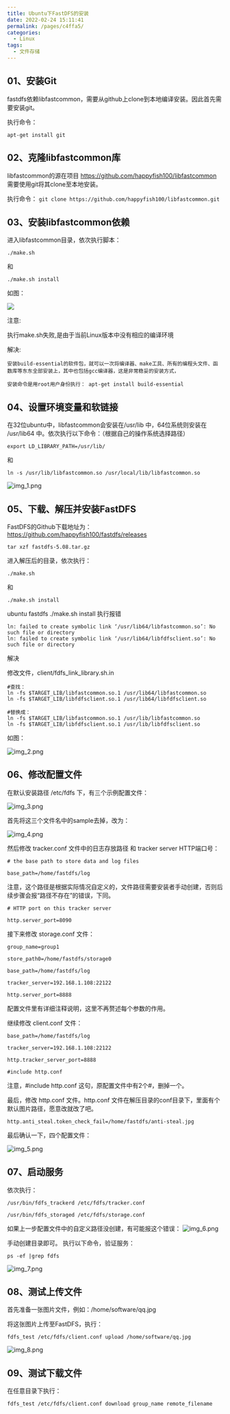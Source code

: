 ```yaml
---
title: Ubuntu下FastDFS的安装
date: 2022-02-24 15:11:41
permalink: /pages/c4ffa5/
categories:
  - Linux
tags:
  - 文件存储
---
```




## 01、安装Git

fastdfs依赖libfastcommon，需要从github上clone到本地编译安装。因此首先需要安装git。

执行命令：

`apt-get install git`


## 02、克隆libfastcommon库
libfastcommon的源在项目 https://github.com/happyfish100/libfastcommon 需要使用git将其clone至本地安装。

执行命令：
`
git clone https://github.com/happyfish100/libfastcommon.git
`

## 03、安装libfastcommon依赖

进入libfastcommon目录，依次执行脚本：

`./make.sh`

和

`./make.sh install`


如图：

<!-- ![img.png](img.png) -->
![](./image_01/img.png)


注意:

   执行make.sh失败,是由于当前Linux版本中没有相应的编译环境

解决:

    安装build-essential的软件包，就可以一次将编译器、make工具、所有的编程头文件、函数库等东东全部安装上，其中也包括gcc编译器，这是非常稳妥的安装方式，

    安装命令是用root用户身份执行： apt-get install build-essential

## 04、设置环境变量和软链接
在32位ubuntu中，libfastcommon会安装在/usr/lib 中，64位系统则安装在 /usr/lib64 中。依次执行以下命令：（根据自己的操作系统选择路径）
     
    export LD_LIBRARY_PATH=/usr/lib/

和

    ln -s /usr/lib/libfastcommon.so /usr/local/lib/libfastcommon.so


![img_1.png](./image_01/img_1.png)


## 05、下载、解压并安装FastDFS

FastDFS的Github下载地址为：https://github.com/happyfish100/fastdfs/releases

    tar xzf fastdfs-5.08.tar.gz 

进入解压后的目录，依次执行：

    ./make.sh 

和
     
    ./make.sh install


ubuntu fastdfs ./make.sh install 执行报错

    ln: failed to create symbolic link ‘/usr/lib64/libfastcommon.so’: No such file or directory
    ln: failed to create symbolic link ‘/usr/lib64/libfdfsclient.so’: No such file or directory

解决

修改文件，client/fdfs_link_library.sh.in


    #查找：
    ln -fs $TARGET_LIB/libfastcommon.so.1 /usr/lib64/libfastcommon.so
    ln -fs $TARGET_LIB/libfdfsclient.so.1 /usr/lib64/libfdfsclient.so
     
    #替换成：
    ln -fs $TARGET_LIB/libfastcommon.so.1 /usr/lib/libfastcommon.so
    ln -fs $TARGET_LIB/libfdfsclient.so.1 /usr/lib/libfdfsclient.so
    

如图：

![img_2.png](./image_01/img_2.png)


## 06、修改配置文件

在默认安装路径 /etc/fdfs 下，有三个示例配置文件：

![img_3.png](./image_01/img_3.png)

首先将这三个文件名中的sample去掉，改为：

![img_4.png](./image_01/img_4.png)

然后修改 tracker.conf 文件中的日志存放路径 和 tracker server HTTP端口号：



    # the base path to store data and log files

    base_path=/home/fastdfs/log

注意，这个路径是根据实际情况自定义的，文件路径需要安装者手动创建，否则后续步骤会报“路径不存在”的错误，下同。




    # HTTP port on this tracker server

    http.server_port=8090


接下来修改 storage.conf 文件：


    group_name=group1
    
    store_path0=/home/fastdfs/storage0
    
    base_path=/home/fastdfs/log
    
    tracker_server=192.168.1.108:22122
    
    http.server_port=8888


配置文件里有详细注释说明，这里不再赘述每个参数的作用。

继续修改 client.conf 文件：



    base_path=/home/fastdfs/log

    tracker_server=192.168.1.108:22122

    http.tracker_server_port=8888

    #include http.conf

注意，#include http.conf 这句，原配置文件中有2个#，删掉一个。

最后，修改 http.conf 文件。http.conf 文件在解压目录的conf目录下，里面有个默认图片路径，愿意改就改了吧。


    http.anti_steal.token_check_fail=/home/fastdfs/anti-steal.jpg


最后确认一下，四个配置文件：

![img_5.png](./image_01/img_5.png)


## 07、启动服务
依次执行：



    /usr/bin/fdfs_trackerd /etc/fdfs/tracker.conf

    /usr/bin/fdfs_storaged /etc/fdfs/storage.conf


如果上一步配置文件中的自定义路径没创建，有可能报这个错误：
![img_6.png](./image_01/img_6.png)

手动创建目录即可。
执行以下命令，验证服务：

    ps -ef |grep fdfs

![img_7.png](./image_01/img_7.png)


## 08、测试上传文件

首先准备一张图片文件，例如：/home/software/qq.jpg

将这张图片上传至FastDFS，执行：

    fdfs_test /etc/fdfs/client.conf upload /home/software/qq.jpg


![img_8.png](./image_01/img_8.png)


## 09、测试下载文件

在任意目录下执行：

    fdfs_test /etc/fdfs/client.conf download group_name remote_filename 